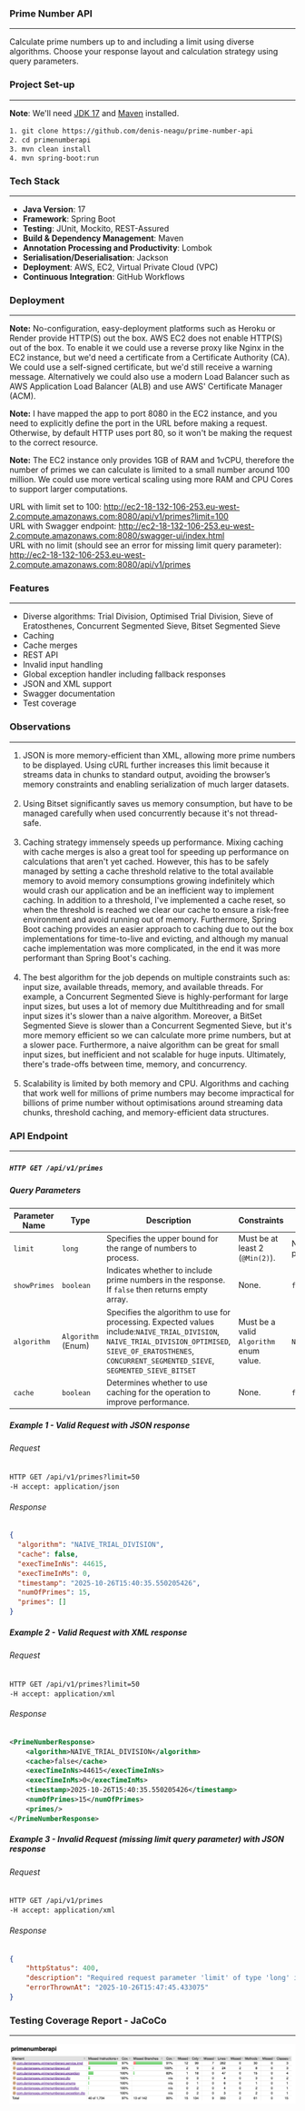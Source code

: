 ### Prime Number API
___
Calculate prime numbers up to and including a limit using diverse algorithms. 
Choose your response layout and calculation strategy using query parameters.
### Project Set-up
___
**Note**: We'll need [JDK 17](https://www.oracle.com/java/technologies/javase/jdk17-0-13-later-archive-downloads.html)
and [Maven](https://maven.apache.org/download.cgi) installed.
```text
1. git clone https://github.com/denis-neagu/prime-number-api
2. cd primenumberapi
3. mvn clean install
4. mvn spring-boot:run
```
### Tech Stack
___
- **Java Version**: 17
- **Framework**: Spring Boot
- **Testing**: JUnit, Mockito, REST-Assured
- **Build & Dependency Management**: Maven
- **Annotation Processing and Productivity**: Lombok
- **Serialisation/Deserialisation**: Jackson
- **Deployment**: AWS, EC2, Virtual Private Cloud (VPC)
- **Continuous Integration**: GitHub Workflows 
### Deployment
___
**Note:** No-configuration, easy-deployment platforms such as Heroku or Render provide HTTP(S) out the box. AWS EC2 does not enable HTTP(S) out of the box. 
To enable it we could use a reverse proxy like Nginx in the EC2 instance, but we'd need a certificate from a Certificate Authority (CA).
We could use a self-signed certificate, but we'd still receive a warning message. 
Alternatively we could also use a modern Load Balancer such as AWS Application Load Balancer (ALB) and use AWS' Certificate Manager (ACM).<br>

**Note:** I have mapped the app to port 8080 in the EC2 instance, and you need to explicitly define the port in the URL before making a request. 
Otherwise, by default HTTP uses port 80, so it won't be making the request to the correct resource.

**Note:** The EC2 instance only provides 1GB of RAM and 1vCPU, therefore the number of primes we can calculate is limited to a small number around 100 million. 
We could use more vertical scaling using more RAM and CPU Cores to support larger computations.

URL with limit set to 100: http://ec2-18-132-106-253.eu-west-2.compute.amazonaws.com:8080/api/v1/primes?limit=100  
URL with Swagger endpoint: http://ec2-18-132-106-253.eu-west-2.compute.amazonaws.com:8080/swagger-ui/index.html  
URL with no limit (should see an error for missing limit query parameter): http://ec2-18-132-106-253.eu-west-2.compute.amazonaws.com:8080/api/v1/primes
### Features
___
- Diverse algorithms: Trial Division, Optimised Trial Division, Sieve of Eratosthenes, Concurrent Segmented Sieve, Bitset Segmented Sieve
- Caching
- Cache merges
- REST API
- Invalid input handling
- Global exception handler including fallback responses
- JSON and XML support
- Swagger documentation
- Test coverage 

### Observations
___
1. JSON is more memory-efficient than XML, allowing more prime numbers to be displayed.
   Using cURL further increases this limit because it streams data in chunks to standard output, avoiding the browser’s
   memory constraints and enabling serialization of much larger datasets.  
   <br>
2. Using Bitset significantly saves us memory consumption, but have to be managed carefully when used
   concurrently because it's not thread-safe.  
   <br>
3. Caching strategy immensely speeds up performance. Mixing caching with cache merges is also a
   great tool for speeding up performance on calculations that aren't yet cached. However, this has to be safely managed
   by setting a cache threshold relative to the total available memory to avoid memory consumptions growing indefinitely which would
   crash our application and be an inefficient way to implement caching. In addition to a threshold, I've implemented a cache reset, so when the threshold is reached we clear our cache to ensure
   a risk-free environment and avoid running out of memory. Furthermore, Spring Boot caching provides an easier approach to caching due to out the box implementations for time-to-live and evicting,
   and although my manual cache implementation was more complicated, in the end it was more performant than Spring Boot's caching.  
   <br>
4. The best algorithm for the job depends on multiple constraints such as: input size, available threads, memory, and available threads.
   For example, a Concurrent Segmented Sieve is highly-performant for large input sizes, but uses a lot of memory due Multithreading
   and for small input sizes it's slower than a naive algorithm. Moreover, a BitSet Segmented Sieve is slower than a Concurrent Segmented Sieve,
   but it's more memory efficient so we can calculate more prime numbers, but at a slower pace. Furthermore, a naive algorithm can be
   great for small input sizes, but inefficient and not scalable for huge inputs. Ultimately, there's trade-offs between time, memory, and concurrency.  
   <br>
5. Scalability is limited by both memory and CPU. Algorithms and caching that work well for millions of prime numbers may become impractical
   for billions of prime number without optimisations around streaming data chunks, threshold caching, and memory-efficient data structures.

### API Endpoint
___
##### `HTTP GET /api/v1/primes`
##### Query Parameters
| Parameter Name | Type               | Description                                                                                                                                                                                                      | Constraints                             | Default Value              |
|----------------|--------------------|------------------------------------------------------------------------------------------------------------------------------------------------------------------------------------------------------------------|-----------------------------------------|----------------------------|
| `limit`        | `long`             | Specifies the upper bound for the range of numbers to process.                                                                                                                                                   | Must be at least 2 (`@Min(2)`).         | None (required parameter). |
| `showPrimes`   | `boolean`          | Indicates whether to include prime numbers in the response. If `false` then returns empty array.                                                                                                                 | None.                                   | `false`                    |
| `algorithm`    | `Algorithm` (Enum) | Specifies the algorithm to use for processing. Expected values include:`NAIVE_TRIAL_DIVISION`, `NAIVE_TRIAL_DIVISION_OPTIMISED`, `SIEVE_OF_ERATOSTHENES`, `CONCURRENT_SEGMENTED_SIEVE`, `SEGMENTED_SIEVE_BITSET` | Must be a valid `Algorithm` enum value. | `NAIVE_TRIAL_DIVISION`     |
| `cache`        | `boolean`          | Determines whether to use caching for the operation to improve performance.                                                                                                                                      | None.                                   | `false`                    |
##### Example 1 - Valid Request with JSON response
###### Request
`HTTP GET /api/v1/primes?limit=50`<br>
`-H accept: application/json` 

###### Response
```json
{
  "algorithm": "NAIVE_TRIAL_DIVISION",
  "cache": false,
  "execTimeInNs": 44615,
  "execTimeInMs": 0,
  "timestamp": "2025-10-26T15:40:35.550205426",
  "numOfPrimes": 15,
  "primes": []
}
```
##### Example 2 - Valid Request with XML response
###### Request
`HTTP GET /api/v1/primes?limit=50`<br>
`-H accept: application/xml` 
###### Response 
```xml
<PrimeNumberResponse>
    <algorithm>NAIVE_TRIAL_DIVISION</algorithm>
    <cache>false</cache>
    <execTimeInNs>44615</execTimeInNs>
    <execTimeInMs>0</execTimeInMs>
    <timestamp>2025-10-26T15:40:35.550205426</timestamp>
    <numOfPrimes>15</numOfPrimes>
    <primes/>
</PrimeNumberResponse>
```
##### Example 3 - Invalid Request (missing limit query parameter) with JSON response
###### Request
`HTTP GET /api/v1/primes`<br>
`-H accept: application/xml`
###### Response 
```json
{
    "httpStatus": 400,
    "description": "Required request parameter 'limit' of type 'long' is missing",
    "errorThrownAt": "2025-10-26T15:47:45.433075"
}
```
### Testing Coverage Report - JaCoCo
___
![img.png](testing-coverage-report.png)